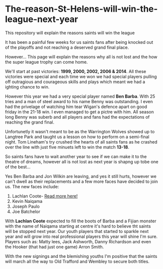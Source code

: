 # The-reason-St-Helens-will-win-the-league-next-year

This repository will explain the reasons saints will win the league 

It has been a painful few weeks for us saints fans after being knocked out of the playoffs and not reaching a deserved grand final place.

However... This page will explain the reasons why all is not lost and the how the super league trophy can come home.

We'll start at past victories: **1999, 2000, 2002, 2006 & 2014**.
All these victories were special and each time we won we had special players pulling off outragious and courageous skills and plays which meant we had a ighting chance to win. 

However this year we had a very special player named **Ben Barba**. 
With 25 tries and a man of steel award to his name Benny was outstanding. I even had the privelage of watching him tear Wigan's defence apart on good friday in the 21-18 win. I even managed to get a pictre with him. All season long Benny was suberb and all players and fans had the expectations of reaching the grand final. 

Unfortunetly it wasn't meant to be as the Warrington Wolves showed up to Langtree Park and taught us a lesson on how to perform on a semi-final night. Tom Lineham's try crushed the hearts of all saints fans as he crashed over the line with just five minuets left to win the match **13-18**.

So saints fans have to wait another year to see if we can make it to the theatre of dreams, however all is not lost as next year is shapng up tobe one of the best...

Yes Ben Barba and Jon Wilkin are leaving, and yes it still hurts, however we can't dwell as their replacements and a few more faces have decided to join us. The new faces include:

1) Lachlan Coote- [Read more here!](https://www.bbc.co.uk/sport/rugby-league/45679318) 
2) Kevin Naiqama
3) Joseph Paulo
4) Joe Batchelor

With **Lachlan Coote** expected to fill the boots of Barba and a Fijian monster with the name of Naiqama starting at centre it's hard to believe tht saints will be stopped next year. Our youth players that started to sparkle next year and will grow into real professional players this year will shine I'm sure. Players such as: Matty lees, Jack Ashworth, Danny Richardson and even the Hooker (that had just one game) Arron Smith. 

With the new signings and the blemishing youths I'm positive that the saints will march all the way to Old Trafford and Wembley to secure both titles.
